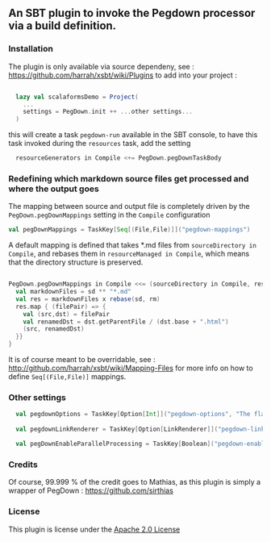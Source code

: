 ## An SBT plugin to invoke the Pegdown processor via a build definition.

### Installation

The plugin is only available via source dependeny, see : https://github.com/harrah/xsbt/wiki/Plugins
to add into your project : 

```scala

  lazy val scalaformsDemo = Project(
    ...
    settings = PegDown.init ++ ...other settings...
  )
```

this will create a task `pegdown-run` available in the SBT console, to have this task
invoked during the `resources` task, add the setting 

```scala
  resourceGenerators in Compile <+= PegDown.pegDownTaskBody
```


### Redefining which markdown source files get processed and where the output goes

The mapping between source and output file is completely driven by the `PegDown.pegDownMappings` setting in the `Compile` configuration

```scala
val pegDownMappings = TaskKey[Seq[(File,File)]]("pegdown-mappings")
```

A default mapping is defined that takes *.md files from `sourceDirectory in Compile`, and rebases them in `resourceManaged in Compile`,
which means that the directory structure is preserved.

```scala

PegDown.pegDownMappings in Compile <<= (sourceDirectory in Compile, resourceManaged in Compile) map { (sd,rm) =>
  val markdownFiles = sd ** "*.md"
  val res = markdownFiles x rebase(sd, rm)
  res.map { (filePair) => {
    val (src,dst) = filePair
    val renamedDst = dst.getParentFile / (dst.base + ".html")
    (src, renamedDst)
  }}
}
```

It is of course meant to be overridable, see : http://github.com/harrah/xsbt/wiki/Mapping-Files
for more info on how to define `Seq[(File,File)]` mappings.

### Other settings

```scala
  val pegdownOptions = TaskKey[Option[Int]]("pegdown-options", "The flags of the extensions to enable as a bitmask, when not set, will default to Extensions.ALL, taken from : http://www.decodified.com/pegdown/api/org/pegdown/Extensions.html")
  
  val pegdownLinkRenderer = TaskKey[Option[LinkRenderer]]("pegdown-link-renderer", "A custom link renderer can override the way links are rendered : http://www.decodified.com/pegdown/api/org/pegdown/LinkRenderer.html")    

  val pegDownEnableParallelProcessing = TaskKey[Boolean]("pegdown-enable-parallel-processing")
```

### Credits

Of course, 99.999 % of the credit goes to Mathias, as this plugin is simply a wrapper of PegDown : https://github.com/sirthias

### License

This plugin is license under the [Apache 2.0 License](http://www.apache.org/licenses/LICENSE-2.0)
